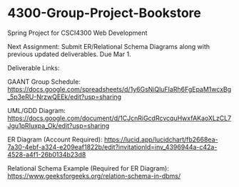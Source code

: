 # 4300-Group-Project-Bookstore
Spring Project for CSCI4300 Web Development

Next Assignment: Submit ER/Relational Schema Diagrams along with previous updated deliverables. Due Mar 1.

Deliverable Links: 

GAANT Group Schedule: https://docs.google.com/spreadsheets/d/1y6GsNiQluFIaRh6FgEpaM1wcxBg_5p3eRU-NrzwQEEk/edit?usp=sharing


UML/GDD Diagram: https://docs.google.com/document/d/1CJcnRiGcdRcvcquHwxfAKaoXLzCL7Jgu1pRIuxpa_Ok/edit?usp=sharing

ER Diagram (Account Required): https://lucid.app/lucidchart/fb2668ea-7a30-4ebf-a324-e209eaf1822b/edit?invitationId=inv_4396944a-c42a-4528-a4f1-26b0134b23d8

Relational Schema Example (Required for ER Diagram): https://www.geeksforgeeks.org/relation-schema-in-dbms/
